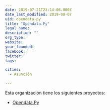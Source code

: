 ```yaml
---
date: 2019-07-21T23:14:06.000Z
date_last_modified: 2019-08-07
uid: opendata-py
title: "Opendata.Py"
legal_name: 
description: ""
org_type: 
website: 
year_founded: 
facebook: 
twitter: 
tags:

cities: 
  - Asunción

---
```


Esta organización tiene los siguientes proyectos:

- [Opendata.Py](/proyectos/opendata-py)
